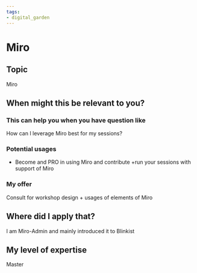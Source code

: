 ```yaml
---
tags: 
- digital_garden
---
```

# Miro
## Topic

Miro

## When might this be relevant to you?

### This can help you when you have question like

How can I leverage Miro best for my sessions?

### Potential usages

-   Become and PRO in using Miro and contribute +run your sessions with support of Miro
    

### My offer

Consult for workshop design + usages of elements of Miro

## Where did I apply that?

I am Miro-Admin and mainly introduced it to Blinkist

## My level of expertise

Master